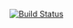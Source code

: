 [![Build Status](https://travis-ci.org/lpand/lp-salestaxes-exercise.svg?branch=master)](https://travis-ci.org/lpand/lp-salestaxes-exercise)